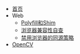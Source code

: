 <!-- _sidebar.md -->

* [首页](/ "CodecWang's blog")
* Web
  * [Polyfill和Shim](web/polyfill-and-shim "polyfill and shim")
  * [浏览器兼容性自查](web/compatibility-check-for-web-api "compatibility check for web")
  * [禁用浏览器的同源策略](web/disable-same-origin-policy "disable same origin policy")
* [OpenCV](opencv/ "OpenCV-Python tutorial for beginners")
